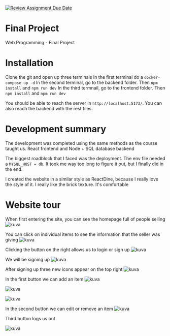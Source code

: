 [![Review Assignment Due Date](https://classroom.github.com/assets/deadline-readme-button-24ddc0f5d75046c5622901739e7c5dd533143b0c8e959d652212380cedb1ea36.svg)](https://classroom.github.com/a/qCtVf2Dd)
# Final Project
Web Programming - Final Project


# Installation
Clone the git and open up three terminals
In the first terminal do a `docker-compose up -d`
In the second terminal, go to the backend folder. Then `npm install` and `npm run dev`
In the third termnail, go to the frontend folder. Then `npm install` and `npm run dev`

You should be able to reach the server in `http://localhost:5173/`. You can also reach the backend with the rest files.


# Development summary
The development was completed using the same methods as the course taught us. React frontend and Node + SQL database backend 

The biggest roadblock that I faced was the deployment. The env file needed a `MYSQL_HOST = db`. It took me way too long to figure it out, but I finally did in the end.

I created the website in a similar style as ReactDine, because I really love the style of it. I really like the brick texture. It's comfortable


# Website tour
When first entering the site, you can see the homepage full of people selling
![kuva](https://github.com/TiTe-5G00EV16-3003/2024-final-project-VerttiKS/assets/122641331/7928eb91-9af0-4c2e-bf15-195b4cd8ac10)

You can click on individual items to see the information that the seller was giving
![kuva](https://github.com/TiTe-5G00EV16-3003/2024-final-project-VerttiKS/assets/122641331/7788b412-d335-4354-a013-6af4b453a315)

Clicking the button on the right allows us to login or sign up
![kuva](https://github.com/TiTe-5G00EV16-3003/2024-final-project-VerttiKS/assets/122641331/54334817-2722-47df-b582-d58c65593d2a)

We will be signing up
![kuva](https://github.com/TiTe-5G00EV16-3003/2024-final-project-VerttiKS/assets/122641331/359c0f84-13dc-4976-af64-d98062d37a37)

After signing up three new icons appear on the top right
![kuva](https://github.com/TiTe-5G00EV16-3003/2024-final-project-VerttiKS/assets/122641331/4e71d1f6-5d7a-45c2-a761-dc5f042ed39d)

In the first button we can add an item
![kuva](https://github.com/TiTe-5G00EV16-3003/2024-final-project-VerttiKS/assets/122641331/336767f6-96f2-470f-99fb-b84a2a789f2a)

![kuva](https://github.com/TiTe-5G00EV16-3003/2024-final-project-VerttiKS/assets/122641331/7cf80806-17d8-4fbe-b03b-3a3186011403)

![kuva](https://github.com/TiTe-5G00EV16-3003/2024-final-project-VerttiKS/assets/122641331/a9c6c172-8c73-4b83-af60-1943e797a229)

In the second button we can edit or remove an item
![kuva](https://github.com/TiTe-5G00EV16-3003/2024-final-project-VerttiKS/assets/122641331/8a8f2883-9e46-4690-9f2e-895b61bb94a2)

Third button logs us out

![kuva](https://github.com/TiTe-5G00EV16-3003/2024-final-project-VerttiKS/assets/122641331/39807daa-3bb7-402d-9940-1fa7f9f7db2b)









